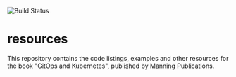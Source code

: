 ![Build Status](https://github.com/albrechtotto/git-ops-and-kubernetes/actions/workflows/codacy.yaml/badge.svg)

# resources
This repository contains the code listings, examples and other resources for the book "GitOps and Kubernetes", published by Manning Publications.
